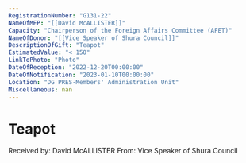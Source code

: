 ```yaml
---
RegistrationNumber: "G131-22"
NameOfMEP: "[[David McALLISTER]]"
Capacity: "Chairperson of the Foreign Affairs Committee (AFET)"
NameOfDonor: "[[Vice Speaker of Shura Council]]"
DescriptionOfGift: "Teapot"
EstimatedValue: "< 150"
LinkToPhoto: "Photo"
DateOfReception: "2022-12-20T00:00:00"
DateOfNotification: "2023-01-10T00:00:00"
Location: "DG PRES-Members' Administration Unit"
Miscellaneous: nan
---
```


# Teapot

Received by: David McALLISTER
From: Vice Speaker of Shura Council
